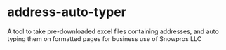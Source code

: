 # address-auto-typer
A tool to take pre-downloaded excel files containing addresses, and auto typing them on formatted pages for business use of Snowpros LLC
